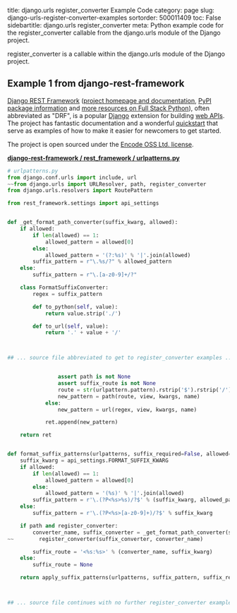 title: django.urls register_converter Example Code
category: page
slug: django-urls-register-converter-examples
sortorder: 500011409
toc: False
sidebartitle: django.urls register_converter
meta: Python example code for the register_converter callable from the django.urls module of the Django project.


register_converter is a callable within the django.urls module of the Django project.


## Example 1 from django-rest-framework
[Django REST Framework](https://github.com/encode/django-rest-framework)
([project homepage and documentation](https://www.django-rest-framework.org/),
[PyPI package information](https://pypi.org/project/djangorestframework/)
and [more resources on Full Stack Python](/django-rest-framework-drf.html)),
often abbreviated as "DRF", is a popular [Django](/django.html) extension
for building [web APIs](/application-programming-interfaces.html).
The project has fantastic documentation and a wonderful
[quickstart](https://www.django-rest-framework.org/tutorial/quickstart/)
that serve as examples of how to make it easier for newcomers
to get started.

The project is open sourced under the
[Encode OSS Ltd. license](https://github.com/encode/django-rest-framework/blob/master/LICENSE.md).

[**django-rest-framework / rest_framework / urlpatterns.py**](https://github.com/encode/django-rest-framework/blob/master/rest_framework/./urlpatterns.py)

```python
# urlpatterns.py
from django.conf.urls import include, url
~~from django.urls import URLResolver, path, register_converter
from django.urls.resolvers import RoutePattern

from rest_framework.settings import api_settings


def _get_format_path_converter(suffix_kwarg, allowed):
    if allowed:
        if len(allowed) == 1:
            allowed_pattern = allowed[0]
        else:
            allowed_pattern = '(?:%s)' % '|'.join(allowed)
        suffix_pattern = r"\.%s/?" % allowed_pattern
    else:
        suffix_pattern = r"\.[a-z0-9]+/?"

    class FormatSuffixConverter:
        regex = suffix_pattern

        def to_python(self, value):
            return value.strip('./')

        def to_url(self, value):
            return '.' + value + '/'



## ... source file abbreviated to get to register_converter examples ...


                assert path is not None
                assert suffix_route is not None
                route = str(urlpattern.pattern).rstrip('$').rstrip('/') + suffix_route
                new_pattern = path(route, view, kwargs, name)
            else:
                new_pattern = url(regex, view, kwargs, name)

            ret.append(new_pattern)

    return ret


def format_suffix_patterns(urlpatterns, suffix_required=False, allowed=None):
    suffix_kwarg = api_settings.FORMAT_SUFFIX_KWARG
    if allowed:
        if len(allowed) == 1:
            allowed_pattern = allowed[0]
        else:
            allowed_pattern = '(%s)' % '|'.join(allowed)
        suffix_pattern = r'\.(?P<%s>%s)/?$' % (suffix_kwarg, allowed_pattern)
    else:
        suffix_pattern = r'\.(?P<%s>[a-z0-9]+)/?$' % suffix_kwarg

    if path and register_converter:
        converter_name, suffix_converter = _get_format_path_converter(suffix_kwarg, allowed)
~~        register_converter(suffix_converter, converter_name)

        suffix_route = '<%s:%s>' % (converter_name, suffix_kwarg)
    else:
        suffix_route = None

    return apply_suffix_patterns(urlpatterns, suffix_pattern, suffix_required, suffix_route)



## ... source file continues with no further register_converter examples...

```

